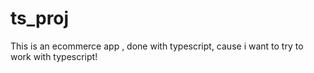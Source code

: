 # ts_proj
This is an ecommerce app , done with typescript, cause i want to try to work with typescript!
